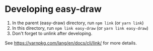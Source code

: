# Developing easy-draw

1. In the parent (easy-draw) directory, run `npm link` (or `yarn link`)
2. In this directory, run `npm link easy-draw` (or `yarn link easy-draw`)
3. Don't forget to unlink after developing.

See <https://yarnpkg.com/lang/en/docs/cli/link/> for more details.